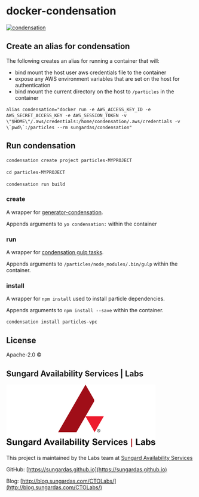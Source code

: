 # docker-condensation

[![condensation][condensation-image]][condensation-url]

## Create an alias for condensation

The following creates an alias for running a container that will:

* bind mount the host user aws credentials file to the container
* expose any AWS environment variables that are set on the host for
  authentication
* bind mount the current directory on the host to `/particles` in the
  container

```
alias condensation="docker run -e AWS_ACCESS_KEY_ID -e AWS_SECRET_ACCESS_KEY -e AWS_SESSION_TOKEN -v \"$HOME\"/.aws/credentials:/home/condensation/.aws/credentials -v \`pwd\`:/particles --rm sungardas/condensation"
```


## Run condensation

```
condensation create project particles-MYPROJECT

cd particles-MYPROJECT

condensation run build
```

### create

A wrapper for [generator-condensation][generator-condensation-url].

Appends arguments to `yo condensation:` within the container

### run

A wrapper for [condensation gulp tasks][condensation-tasks-url].

Appends arguments to `/particles/node_modules/.bin/gulp` within the
container.

### install

A wrapper for `npm install` used to install particle
dependencies.

Appends arguments to `npm install --save` within the
container.

    condensation install particles-vpc


## License

Apache-2.0 ©

## Sungard Availability Services | Labs
[![Sungard Availability Services | Labs][labs-logo]][labs-github-url]

This project is maintained by the Labs team at [Sungard Availability
Services](http://sungardas.com)

GitHub: [https://sungardas.github.io](https://sungardas.github.io)

Blog: [http://blog.sungardas.com/CTOLabs/](http://blog.sungardas.com/CTOLabs/)

[labs-github-url]: https://sungardas.github.io
[labs-logo]: https://raw.githubusercontent.com/SungardAS/repo-assets/master/images/logos/sungardas-labs-logo-small.png
[condensation-image]: https://raw.githubusercontent.com/SungardAS/condensation/master/docs/images/condensation_logo.png
[condensation-url]: https://github.com/SungardAS/condensation
[condensation-tasks-url]: https://github.com/SungardAS/condensation#tasks
[generator-condensation-url]: https://github.com/SungardAS/generator-condensation
